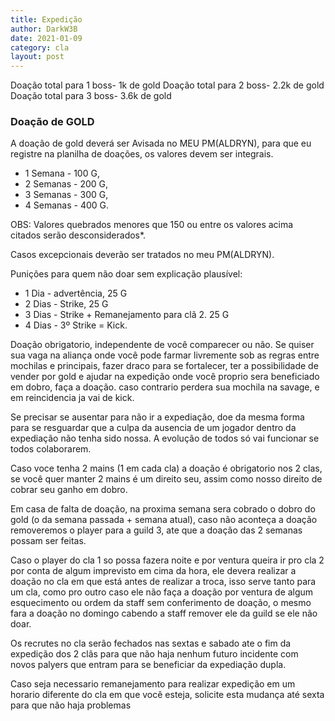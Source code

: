 ```yaml
---
title: Expedição
author: DarkW3B
date: 2021-01-09
category: cla
layout: post
---
```


Doação total para 1 boss- 1k de gold
Doação total para 2 boss- 2.2k de gold
Doação total para 3 boss- 3.6k de gold

### Doação de GOLD
A doação de gold deverá ser Avisada no MEU PM(ALDRYN), para que eu registre na planilha de doações, os valores devem ser integrais.
- 1 Semana - 100 G,
- 2 Semanas - 200 G,
- 3 Semanas - 300 G,
- 4 Semanas - 400 G.

OBS: Valores quebrados menores que 150 ou entre os valores acima citados serão desconsiderados*.

Casos excepcionais deverão ser tratados no meu PM(ALDRYN).  

Punições para quem não doar sem explicação plausível:
- 1 Dia - advertência, 25 G 
- 2 Dias - Strike, 25 G
- 3 Dias - Strike + Remanejamento para clã 2. 25 G
- 4 Dias - 3º Strike = Kick.

Doação obrigatorio, independente de você comparecer ou não. Se quiser sua vaga na aliança onde você pode farmar livremente sob as regras entre mochilas e principais, fazer draco para se fortalecer, ter a possibilidade de vender por gold e ajudar na expedição onde você proprio sera beneficiado em dobro, faça a doação. caso contrario perdera sua mochila na savage, e em reincidencia ja vai de kick.

Se precisar se ausentar para não ir a expediação, doe da mesma forma para se resguardar que a culpa da ausencia de um jogador dentro da expediação não tenha sido nossa. A evolução de todos só vai funcionar se todos colaborarem.

Caso voce tenha 2 mains (1 em cada cla) a doação é obrigatorio nos 2 clas, se você quer manter 2 mains é um direito seu, assim como nosso direito de cobrar seu ganho em dobro.

Em casa de falta de doação, na proxima semana sera cobrado o dobro do gold (o da semana passada + semana atual), caso não aconteça a doação removeremos o player para a guild 3, ate que a doação das 2 semanas possam ser feitas.

Caso o player do cla 1 so possa fazera noite e por ventura queira ir pro cla 2 por conta de algum imprevisto em cima da hora, ele devera realizar a doação no cla em que está antes de realizar a troca, isso serve tanto para um cla, como pro outro caso ele não faça a doação por ventura de algum esquecimento ou ordem da staff sem conferimento de doação, o mesmo fara a doação no domingo cabendo a staff remover ele da guild se ele não doar.

Os recrutes no cla serão fechados nas sextas e sabado ate o fim da expedição dos 2 clãs para que não haja nenhum futuro incidente com novos palyers que entram para se beneficiar da expediação dupla.


Caso seja necessario remanejamento para realizar expedição em um horario diferente do cla em que você esteja, solicite esta mudança até sexta para que não haja problemas